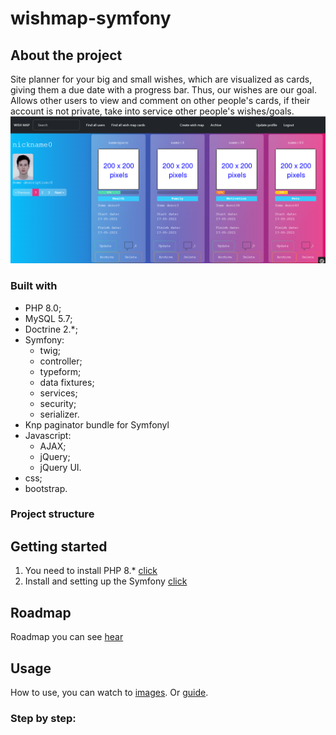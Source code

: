 # wishmap-symfony
## About the project
Site planner for your big and small wishes, which are visualized as cards, giving them a due date with a progress bar. Thus, our wishes are our goal. Allows other users to view and comment on other people's cards, if their account is not private, take into service other people's wishes/goals.
![Wish map home page](https://github.com/WestEgor/wishmap-symfony/blob/master/images/wish%20maps/wish_map_home_page.PNG?raw=true)
### Built with
* PHP 8.0;
* MySQL 5.7;
* Doctrine 2.*;
* Symfony:
  * twig;
  * controller;
  * typeform;
  * data fixtures;
  * services;
  * security;
  * serializer.
* Knp paginator bundle for Symfonyl
* Javascript:
  * AJAX;
  * jQuery;
  * jQuery UI.
* css;
* bootstrap.
### Project structure
## Getting started
1. You need to install PHP 8.* [click](https://www.php.net/downloads.php)
2. Install and setting up the Symfony [click](https://symfony.com/doc/current/setup.html)
## Roadmap
Roadmap you can see [hear](https://github.com/WestEgor/wishmap-symfony/commits/master)
## Usage
How to use, you can watch to [images](https://github.com/WestEgor/wishmap-symfony/tree/master/images). 
Or [guide](https://github.com/WestEgor/wishmap-symfony/tree/master/images/guide).
### Step by step: 

